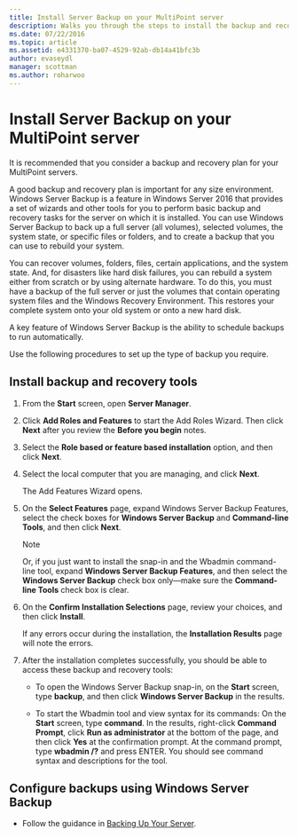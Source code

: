 ```yaml
---
title: Install Server Backup on your MultiPoint server
description: Walks you through the steps to install the backup and recovery tools
ms.date: 07/22/2016
ms.topic: article
ms.assetid: e4331370-ba07-4529-92ab-db14a41bfc3b
author: evaseydl
manager: scottman
ms.author: roharwoo
---
```

# Install Server Backup on your MultiPoint server
It is recommended that you consider a backup and recovery plan for your MultiPoint servers.

A good backup and recovery plan is important for any size environment. Windows Server Backup is a feature in Windows Server 2016 that provides a set of wizards and other tools for you to perform basic backup and recovery tasks for the server on which it is installed. You can use Windows Server Backup to back up a full server (all volumes), selected volumes, the system state, or specific files or folders, and to create a backup that you can use to rebuild your system.

You can recover volumes, folders, files, certain applications, and the system state. And, for disasters like hard disk failures, you can rebuild a system either from scratch or by using alternate hardware. To do this, you must have a backup of the full server or just the volumes that contain operating system files and the Windows Recovery Environment. This restores your complete system onto your old system or onto a new hard disk.

A key feature of Windows Server Backup is the ability to schedule backups to run automatically.

Use the following procedures to set up the type of backup you require.

## Install backup and recovery tools

1.  From the **Start** screen, open **Server Manager**.

2.  Click **Add Roles and Features** to start the Add Roles Wizard. Then click **Next** after you review the **Before you begin** notes.

3.  Select the **Role based or feature based installation** option, and then click **Next**.

4.  Select the local computer that you are managing, and click **Next**.

    The Add Features Wizard opens.

5.  On the **Select Features** page, expand Windows Server Backup Features, select the check boxes for **Windows Server Backup** and **Command-line Tools**, and then click **Next**.

    > [!NOTE]
    > Or, if you just want to install the snap-in and the Wbadmin command-line tool, expand **Windows Server Backup Features**, and then select the **Windows Server Backup** check box only—make sure the **Command-line Tools** check box is clear.

6.  On the **Confirm Installation Selections** page, review your choices, and then click **Install**.

    If any errors occur during the installation, the **Installation Results** page will note the errors.

7.  After the installation completes successfully, you should be able to access these backup and recovery tools:

    -   To open the Windows Server Backup snap-in, on the **Start** screen, type **backup**, and then click **Windows Server Backup** in the results.

    -   To start the Wbadmin tool and view syntax for its commands: On the **Start** screen, type **command**. In the results, right-click **Command Prompt**, click **Run as administrator** at the bottom of the page, and then click **Yes** at the confirmation prompt. At the command prompt, type **wbadmin /?** and press ENTER. You should see command syntax and descriptions for the tool.

## Configure backups using Windows Server Backup

-   Follow the guidance in [Backing Up Your Server](/previous-versions/windows/it-pro/windows-server-2008-R2-and-2008/cc753528(v=ws.11)).
